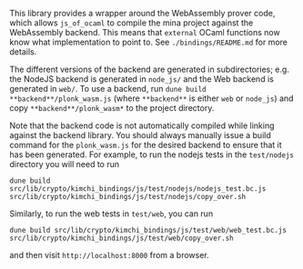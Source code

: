 This library provides a wrapper around the WebAssembly prover code, which
allows `js_of_ocaml` to compile the mina project against the WebAssembly
backend. This means that `external` OCaml functions now know what implementation
to point to. See `./bindings/README.md` for more details.

The different versions of the backend are generated in subdirectories; e.g. the
NodeJS backend is generated in `node_js/` and the Web backend is generated
in `web/`. To use a backend, run `dune build **backend**/plonk_wasm.js` (where
`**backend**` is either `web` or `node_js`) and copy `**backend**/plonk_wasm*`
to the project directory.

Note that the backend code is not automatically compiled while linking against
the backend library. You should always manually issue a build command for the
`plonk_wasm.js` for the desired backend to ensure that it has been generated.
For example, to run the nodejs tests in the `test/nodejs` directory you will
need to run

```
dune build src/lib/crypto/kimchi_bindings/js/test/nodejs/nodejs_test.bc.js
src/lib/crypto/kimchi_bindings/js/test/nodejs/copy_over.sh
```

Similarly, to run the web tests in `test/web`, you can run

```
dune build src/lib/crypto/kimchi_bindings/js/test/web/web_test.bc.js
src/lib/crypto/kimchi_bindings/js/test/web/copy_over.sh
```

and then visit `http://localhost:8000` from a browser.

